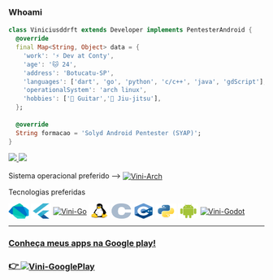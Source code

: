 ### Whoami

```dart
class Viniciusddrft extends Developer implements PentesterAndroid {
  @override
  final Map<String, Object> data = {
    'work': '⚡️ Dev at Conty',
    'age': '🐱 24',
    'address': 'Botucatu-SP',
    'languages': ['dart', 'go', 'python', 'c/c++', 'java', 'gdScript'],
    'operationalSystem': 'arch linux',
    'hobbies': ['🎸 Guitar','🥋 Jiu-jitsu'],
  };

  @override
  String formacao = 'Solyd Android Pentester (SYAP)';
}
```

<div>
  <a href="https://github.com/viniciusddrft">
  <img height="180em" src="https://github-readme-stats.vercel.app/api?username=viniciusddrft&show_icons=true&theme=dracula&include_all_commits=true&count_private=true"/>
  <img height="180em" src="https://github-readme-stats.vercel.app/api/top-langs/?username=viniciusddrft&layout=compact&langs_count=10&theme=dracula"/>
  </a>
</div>

<div style="display: inline_block"><br>
  Sistema operacional preferido --> <a href="https://archlinux.org/" target="_blank"> <img align="center" alt="Vini-Arch" height="40" src="https://cdn.jsdelivr.net/gh/devicons/devicon@latest/icons/archlinux/archlinux-original.svg"></a>
  
  <br>
  
  <p>Tecnologias preferidas</p>
  <a href="https://dart.dev/" target="_blank"> <img align="center" alt="Vini-Dart" height="30" width="40" src="https://raw.githubusercontent.com/devicons/devicon/master/icons/dart/dart-original.svg"></a>
  <a href="https://flutter.dev/" target="_blank"> <img align="center" alt="Vini-Flutter" height="30" width="40" src="https://raw.githubusercontent.com/devicons/devicon/master/icons/flutter/flutter-original.svg"></a>
  <a href="https://go.dev/" target="_blank"> <img align="center" alt="Vini-Go" height="30" width="40" src="https://cdn.jsdelivr.net/gh/devicons/devicon@latest/icons/go/go-original.svg"></a>
  <a href="https://www.kernel.org/" target="_blank"> <img align="center" alt="Vini-Linux" height="30" width="40" src="https://raw.githubusercontent.com/devicons/devicon/master/icons/linux/linux-original.svg"></a>
  <a href="https://www.iso.org/" target="_blank"> <img align="center" alt="Vini-C" height="30" width="40" src="https://raw.githubusercontent.com/devicons/devicon/master/icons/c/c-original.svg"></a>
  <a href="https://isocpp.org/" target="_blank"> <img align="center" alt="Vini-C++" height="30" width="40" src="https://raw.githubusercontent.com/devicons/devicon/master/icons/cplusplus/cplusplus-original.svg"></a>
  <a href="https://www.python.org/" target="_blank"> <img align="center" alt="Vini-Python" height="30" width="40" src="https://raw.githubusercontent.com/devicons/devicon/master/icons/python/python-original.svg"></a>
  <a href="https://developer.android.com/docs?hl=pt-br" target="_blank"> <img align="center" alt="Vini-Android" height="30" width="40" src="https://raw.githubusercontent.com/devicons/devicon/master/icons/android/android-original.svg"></a>
  <a href="https://godotengine.org/" target="_blank"> <img align="center" alt="Vini-Godot" height="30" width="40" src="https://cdn.jsdelivr.net/gh/devicons/devicon/icons/godot/godot-original.svg"></a>
  
  
</div>
  <a href="#"  ><hr></hr>
<div>
 <h3>Conheça meus apps na Google play!</h3>
  
 <h3>👉 <a href="https://play.google.com/store/apps/dev?id=8684387380892027861&hl=pt_BR&gl=US" target="_blank"> <img align="center" alt="Vini-GooglePlay" height="30" src="https://cdn.jsdelivr.net/gh/devicons/devicon@latest/icons/android/android-original.svg"></a>
  </h3>
</div>

